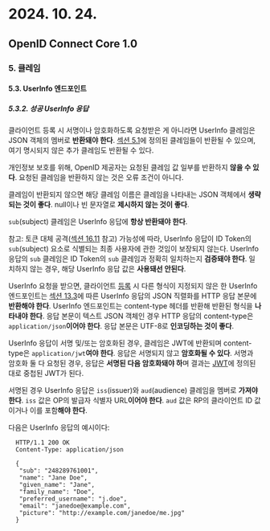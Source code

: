 # 2024. 10. 24.

## OpenID Connect Core 1.0

### 5. 클레임

#### 5.3. UserInfo 엔드포인트

##### 5.3.2. 성공 UserInfo 응답

클라이언트 등록 시 서명이나 암호화하도록 요청받은 게 아니라면 UserInfo 클레임은 JSON 객체의 멤버로 **반환돼야 한다**. [섹션 5.1][oidc-core-section-5-1]에 정의된 클레임들이 반환될 수 있으며, 여기 명시되지 않은 추가 클레임도 반환될 수 있다.

개인정보 보호를 위해, OpenID 제공자는 요청된 클레임 값 일부를 반환하지 **않을 수 있다**. 요청된 클레임을 반환하지 않는 것은 오류 조건이 아니다.

클레임이 반환되지 않으면 해당 클레임 이름은 클레임을 나타내는 JSON 객체에서 **생략되는 것이 좋다**. null이나 빈 문자열로 **제시하지 않는 것이 좋다**.

`sub`(subject) 클레임은 UserInfo 응답에 **항상 반환돼야 한다**.

참고: 토큰 대체 공격([섹션 16.11][oidc-core-section-16-11] 참고) 가능성에 따라, UserInfo 응답이 ID Token의 `sub`(subject) 요소로 식별되는 최종 사용자에 관한 것임이 보장되지 않는다. UserInfo 응답의 `sub` 클레임은 ID Token의 `sub` 클레임과 정확히 일치하는지 **검증돼야 한다**. 일치하지 않는 경우, 해당 UserInfo 응답 값은 **사용돼선 안된다**.

UserInfo 요청을 받으면, 클라이언트 [등록][openid-registration] 시 다른 형식이 지정되지 않은 한 UserInfo 엔드포인트는 [섹션 13.3][oidc-core-section-13-3]에 따른 UserInfo 응답의 JSON 직렬화를 HTTP 응답 본문에 **반환해야 한다**. UserInfo 엔드포인트는 content-type 헤더를 반환해 반환된 형식을 **나타내야 한다**. 응답 본문이 텍스트 JSON 객체인 경우 HTTP 응답의 content-type은 `application/json`**이어야 한다**. 응답 본문은 UTF-8로 **인코딩하는 것이 좋다**.

UserInfo 응답이 서명 및/또는 암호화된 경우, 클레임은 JWT에 반환되며 content-type은 `application/jwt`**여야 한다**. 응답은 서명되지 않고 **암호화될 수 있다**. 서명과 암호화 둘 다 요청된 경우, 응답은 **서명된 다음 암호화돼야 하**며 결과는 [JWT][rfc-7519]에 정의된대로 중첩된 JWT가 된다.

서명된 경우 UserInfo 응답은 `iss`(issuer)와 `aud`(audience) 클레임을 멤버로 **가져야 한다**. `iss` 값은 OP의 발급자 식별자 URL**이어야 한다**. `aud` 값은 RP의 클라이언트 ID 값이거나 이를 포함**해야 한다**.

다음은 UserInfo 응답의 예시이다:

```
  HTTP/1.1 200 OK
  Content-Type: application/json

  {
   "sub": "248289761001",
   "name": "Jane Doe",
   "given_name": "Jane",
   "family_name": "Doe",
   "preferred_username": "j.doe",
   "email": "janedoe@example.com",
   "picture": "http://example.com/janedoe/me.jpg"
  }
```



[oidc-core-section-5-1]: https://openid.net/specs/openid-connect-core-1_0.html#StandardClaims
[oidc-core-section-16-11]: https://openid.net/specs/openid-connect-core-1_0.html#TokenSubstitution
[oidc-core-section-13-3]: https://openid.net/specs/openid-connect-core-1_0.html#JSONSerialization
[openid-registration]: https://openid.net/specs/openid-connect-registration-1_0.html
[rfc-7519]: https://www.rfc-editor.org/rfc/rfc7519.html